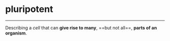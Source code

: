 # pluripotent
---
Describing a *cell* that can **give rise to many**, ==but not all==, **parts of an organism**.